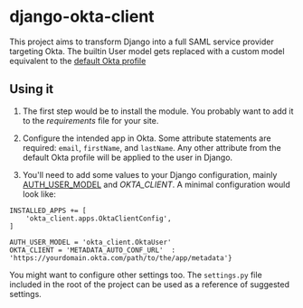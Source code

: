 # django-okta-client
 
This project aims to transform Django into a full SAML service provider targeting Okta. The builtin User model gets replaced with a custom model equivalent to the [default Okta profile](https://developer.okta.com/docs/reference/api/users/#default-profile-properties)

## Using it

1. The first step would be to install the module. You probably want to add it to the *requirements* file for your site.

2. Configure the intended app in Okta. Some attribute statements are required: `email`, `firstName`, and `lastName`. Any other attribute from the default Okta profile will be applied to the user in Django.

3. You'll need to add some values to your Django configuration, mainly [AUTH_USER_MODEL](https://docs.djangoproject.com/en/3.2/ref/settings/#std:setting-AUTH_USER_MODEL) and *OKTA_CLIENT*. A minimal configuration would look like:
```
INSTALLED_APPS += [
	'okta_client.apps.OktaClientConfig',
]

AUTH_USER_MODEL = 'okta_client.OktaUser'
OKTA_CLIENT = 'METADATA_AUTO_CONF_URL'	: 'https://yourdomain.okta.com/path/to/the/app/metadata'}

```
You might want to configure other settings too. The `settings.py` file included in the root of the project can be used as a reference of suggested settings.
